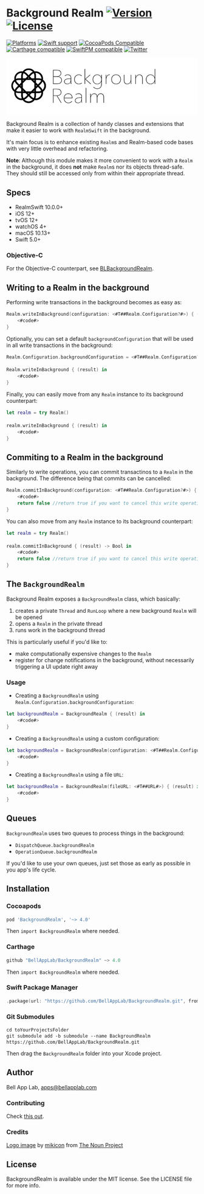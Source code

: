 # Background Realm [![Version](https://img.shields.io/badge/Version-4.0.0-black.svg?style=flat)](#installation) [![License](https://img.shields.io/cocoapods/l/BackgroundRealm.svg?style=flat)](#license)

[![Platforms](https://img.shields.io/badge/Platforms-iOS|tvOS|macOS|watchOS-brightgreen.svg?style=flat)](#installation)
[![Swift support](https://img.shields.io/badge/Swift-5.0%20%7C%205.3-red.svg?style=flat)](#swift-versions-support)
[![CocoaPods Compatible](https://img.shields.io/cocoapods/v/BackgroundRealm.svg?style=flat&label=CocoaPods)](https://cocoapods.org/pods/BackgroundRealm)
[![Carthage compatible](https://img.shields.io/badge/Carthage-compatible-4BC51D.svg?style=flat)](https://github.com/Carthage/Carthage)
[![SwiftPM compatible](https://img.shields.io/badge/SwiftPM-compatible-red.svg?style=flat)](https://github.com/apple/swift-package-manager)
[![Twitter](https://img.shields.io/badge/Twitter-@BellAppLab-blue.svg?style=flat)](http://twitter.com/BellAppLab)

![Background Realm](./Images/background_realm.png)

Background Realm is a collection of handy classes and extensions that make it easier to work with `RealmSwift` in the background.

It's main focus is to enhance existing `Realm`s and Realm-based code bases with very little overhead and refactoring. 

**Note**: Although this module makes it more convenient to work with a `Realm` in the background, it does **not** make  `Realm`s nor its objects thread-safe. They should still be accessed only from within their appropriate thread.

## Specs

* RealmSwift 10.0.0+
* iOS 12+
* tvOS 12+
* watchOS 4+
* macOS 10.13+
* Swift 5.0+

### Objective-C

For the Objective-C counterpart, see [BLBackgroundRealm](https://github.com/BellAppLab/BLBackgroundRealm).

## Writing to a Realm in the background

Performing write transactions in the background becomes as easy as:

```swift
Realm.writeInBackground(configuration: <#T##Realm.Configuration?#>) { (result) in
    <#code#>
}
```

Optionally, you can set a default `backgroundConfiguration` that will be used in all write transactions in the background:

```swift
Realm.Configuration.backgroundConfiguration = <#T##Realm.Configuration?#>

Realm.writeInBackground { (result) in
    <#code#>
}
```

Finally, you can easily move from any `Realm` instance to its background counterpart:

```swift
let realm = try Realm()

realm.writeInBackground { (result) in 
    <#code#>
}
```

## Commiting to a Realm in the background

Similarly to write operations, you can commit transactinos to a `Realm` in the background. The difference being that commits can be cancelled:

```swift
Realm.commitInBackground(configuration: <#T##Realm.Configuration?#>) { (result) -> Bool in
    <#code#>
    return false //return true if you want to cancel this write operation
}
```

You can also move from any `Realm` instance to its background counterpart:

```swift
let realm = try Realm()

realm.commitInBackground { (result) -> Bool in 
    <#code#>
    return false //return true if you want to cancel this write operation
}
```

## The `BackgroundRealm`

Background Realm exposes a `BackgroundRealm`  class, which basically:

1. creates a private `Thread` and `RunLoop` where a new background `Realm` will be opened
2. opens a `Realm` in the private thread
3. runs work in the background thread

This is particularly useful if you'd like to:

- make computationally expensive changes to the `Realm`
- register for change notifications in the background, without necessarily triggering a UI update right away

### Usage

- Creating a `BackgroundRealm` using `Realm.Configuration.backgroundConfiguration`:

```swift
let backgroundRealm = BackgroundRealm { (result) in
    <#code#>
}
```

- Creating a `BackgroundRealm` using a custom configuration:

```swift
let backgroundRealm = BackgroundRealm(configuration: <#T##Realm.Configuration?#>) { (result) in
    <#code#>
}
```

- Creating a `BackgroundRealm` using a file `URL`:

```swift
let backgroundRealm = BackgroundRealm(fileURL: <#T##URL#>) { (result) in
    <#code#>
}
```

## Queues

`BackgroundRealm` uses two queues to process things in the background: 

- `DispatchQueue.backgroundRealm`
- `OperationQueue.backgroundRealm`

If you'd like to use your own queues, just set those as early as possible in you app's life cycle.

## Installation

### Cocoapods

```ruby
pod 'BackgroundRealm', '~> 4.0'
```

Then `import BackgroundRealm` where needed.

### Carthage

```swift
github "BellAppLab/BackgroundRealm" ~> 4.0
```

Then `import BackgroundRealm` where needed.

### Swift Package Manager

```swift
.package(url: "https://github.com/BellAppLab/BackgroundRealm.git", from: "4.0.0")
```

### Git Submodules

```shell
cd toYourProjectsFolder
git submodule add -b submodule --name BackgroundRealm https://github.com/BellAppLab/BackgroundRealm.git
```

Then drag the `BackgroundRealm` folder into your Xcode project.

## Author

Bell App Lab, apps@bellapplab.com

### Contributing

Check [this out](./CONTRIBUTING.md).

### Credits

[Logo image](https://thenounproject.com/search/?q=background&i=635453#) by [mikicon](https://thenounproject.com/mikicon) from [The Noun Project](https://thenounproject.com/)

## License

BackgroundRealm is available under the MIT license. See the LICENSE file for more info.
